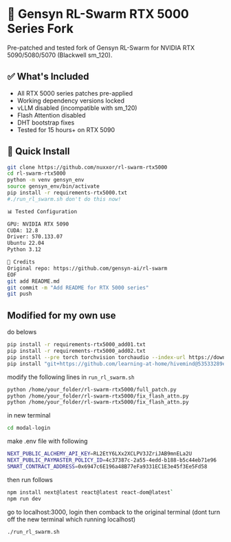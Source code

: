 # 🚀 Gensyn RL-Swarm RTX 5000 Series Fork

Pre-patched and tested fork of Gensyn RL-Swarm for NVIDIA RTX 5090/5080/5070 (Blackwell sm_120).

## ✅ What's Included
- All RTX 5000 series patches pre-applied
- Working dependency versions locked
- vLLM disabled (incompatible with sm_120)
- Flash Attention disabled
- DHT bootstrap fixes
- Tested for 15 hours+ on RTX 5090

## 🎯 Quick Install
```bash
git clone https://github.com/nuxxor/rl-swarm-rtx5000
cd rl-swarm-rtx5000
python -m venv gensyn_env
source gensyn_env/bin/activate
pip install -r requirements-rtx5000.txt
#./run_rl_swarm.sh don't do this now!

📊 Tested Configuration

GPU: NVIDIA RTX 5090
CUDA: 12.8
Driver: 570.133.07
Ubuntu 22.04
Python 3.12

🤝 Credits
Original repo: https://github.com/gensyn-ai/rl-swarm
EOF
git add README.md
git commit -m "Add README for RTX 5000 series"
git push
```

## Modified for my own use
do belows
```bash
pip install -r requirements-rtx5000_add01.txt
pip install -r requirements-rtx5000_add02.txt
pip install --pre torch torchvision torchaudio --index-url https://download.pytorch.org/whl/nightly/cu128
pip install "git+https://github.com/learning-at-home/hivemind@53533289edfeb1f9b2f5917cbae66fe50cfa2548#egg=hivemind"
```
modify the following lines in `run_rl_swarm.sh`
```bash
python /home/your_folder/rl-swarm-rtx5000/full_patch.py
python /home/your_folder/rl-swarm-rtx5000/fix_flash_attn.py
python /home/your_folder/rl-swarm-rtx5000/fix_flash_attn.py
```
in new terminal
```bash
cd modal-login
```
make .env file with following
```bash
NEXT_PUBLIC_ALCHEMY_API_KEY=RL2EtY6LXx2XCLPV3JZriJAB9mnELa2U
NEXT_PUBLIC_PAYMASTER_POLICY_ID=4c37387c-2a55-4edd-b188-b5c44eb71e96
SMART_CONTRACT_ADDRESS=0x6947c6E196a48B77eFa9331EC1E3e45f3Ee5Fd58
```
then run follows
```bash
npm install next@latest react@latest react-dom@latest`
npm run dev
```
go to localhost:3000, login then comback to the original terminal
(dont turn off the new terminal which running localhost)
```bash
./run_rl_swarm.sh
```
